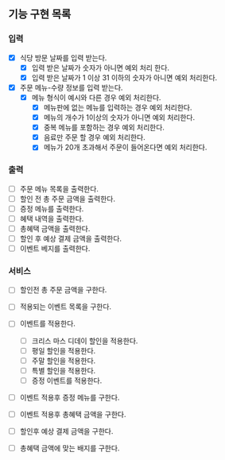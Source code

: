 ## 기능 구현 목록

### 입력

- [x] 식당 방문 날짜를 입력 받는다.
    - [x] 입력 받은 날짜가 숫자가 아니면 예외 처리 한다.
    - [x] 입력 받은 날짜가 1 이상 31 이하의 숫자가 아니면 예외 처리한다.
- [x] 주문 메뉴-수량 정보를 입력 받는다.
    - [x] 메뉴 형식이 예시와 다른 경우 예외 처리한다.
        - [x] 메뉴판에 없는 메뉴를 입력하는 경우 예외 처리한다.
        - [x] 메뉴의 개수가 1이상의 숫자가 아니면 예외 처리한다.
        - [x] 중복 메뉴를 포함하는 경우 예외 처리한다.
        - [x] 음료만 주문 할 경우 예외 처리한다.
        - [x] 메뉴가 20개 초과해서 주문이 들어온다면 예외 처리한다.

### 출력

- [ ] 주문 메뉴 목록을 출력한다.
- [ ] 할인 전 총 주문 금액을 출력한다.
- [ ] 증정 메뉴를 출력한다.
- [ ] 혜택 내역을 출력한다.
- [ ] 총혜택 금액을 출력한다.
- [ ] 할인 후 예상 결제 금액을 출력한다.
- [ ] 이벤트 베지를 출력한다.

### 서비스

- [ ] 할인전 총 주문 금액을 구한다.

- [ ] 적용되는 이벤트 목록을 구한다.

- [ ] 이벤트를 적용한다.
    - [ ] 크리스 마스 디데이 할인을 적용한다.
    - [ ] 평일 할인을 적용한다.
    - [ ] 주말 할인을 적용한다.
    - [ ] 특별 할인을 적용한다.
    - [ ] 증정 이벤트를 적용한다.

- [ ] 이벤트 적용후 증정 메뉴를 구한다.

- [ ] 이벤트 적용후 총혜택 금액을 구한다.

- [ ] 할인후 예상 결제 금액을 구한다.

- [ ] 총혜택 금액에 맞는 배지를 구한다.

